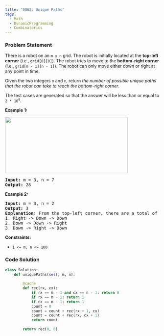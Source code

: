 ```yaml
---
title: "0062: Unique Paths"
tags:
  - Math
  - DynamicProgramming
  - Combinatorics
---
```

### Problem Statement

<p>There is a robot on an <code>m x n</code> grid. The robot is initially located at the <strong>top-left corner</strong> (i.e., <code>grid[0][0]</code>). The robot tries to move to the <strong>bottom-right corner</strong> (i.e., <code>grid[m - 1][n - 1]</code>). The robot can only move either down or right at any point in time.</p>

<p>Given the two integers <code>m</code> and <code>n</code>, return <em>the number of possible unique paths that the robot can take to reach the bottom-right corner</em>.</p>

<p>The test cases are generated so that the answer will be less than or equal to <code>2 * 10<sup>9</sup></code>.</p>


<p><strong class="example">Example 1:</strong></p>
<img src="https://assets.leetcode.com/uploads/2018/10/22/robot_maze.png" style="width: 400px; height: 183px;" />
<pre>
<strong>Input:</strong> m = 3, n = 7
<strong>Output:</strong> 28
</pre>

<p><strong class="example">Example 2:</strong></p>

<pre>
<strong>Input:</strong> m = 3, n = 2
<strong>Output:</strong> 3
<strong>Explanation:</strong> From the top-left corner, there are a total of 3 ways to reach the bottom-right corner:
1. Right -&gt; Down -&gt; Down
2. Down -&gt; Down -&gt; Right
3. Down -&gt; Right -&gt; Down
</pre>


<p><strong>Constraints:</strong></p>

<ul>
	<li><code>1 &lt;= m, n &lt;= 100</code></li>
</ul>


### Code Solution

```python
class Solution:
    def uniquePaths(self, m, n):
	    
        @cache
        def rec(rx, cx):
            if rx == m - 1 and cx == n - 1: return 0
            if rx == m - 1: return 1
            if cx == n - 1: return 1
            count = 0
            count = count + rec(rx + 1, cx)
            count = count + rec(rx, cx + 1)
            return count
        
        return rec(0, 0)
```

